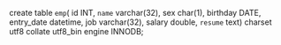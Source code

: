 create table `emp`(
id INT,
`name` varchar(32),
 sex char(1),
birthday DATE,
entry_date datetime,
job varchar(32),
salary double,
`resume` text) charset utf8 collate utf8_bin engine INNODB;

